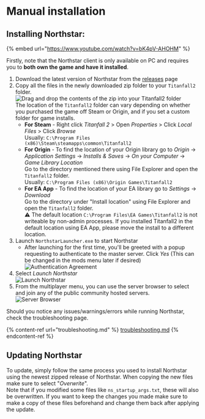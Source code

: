 # Manual installation

## Installing Northstar:

{% embed url="https://www.youtube.com/watch?v=bK4pV-AHOHM" %}

Firstly, note that the Northstar client is only available on PC and requires you to **both own the game and have it installed**.

1. Download the latest version of Northstar from the [releases](https://github.com/R2Northstar/Northstar/releases) page
2. Copy all the files in the newly downloaded zip folder to your `Titanfall2` folder.\
   ![Drag and drop the contents of the zip into your Titanfall2 folder](../images/manual-install-drag-drop-files.png)\
   The location of the `Titanfall2` folder can vary depending on whether you purchased the game off Steam or Origin, and if you set a custom folder for game installs.
   * **For Steam** - Right click _Titanfall 2_ > Open _Properties_ > Click _Local Files_ > Click _Browse_\
     Usually: `C:\Program Files (x86)\Steam\steamapps\common\Titanfall2`
   * **For Origin** - To find the location of your Origin library go to _Origin_ -> _Application Settings_ -> _Installs & Saves_ -> _On your Computer_ -> _Game Library Location_\
     Go to the directory mentioned there using File Explorer and open the `Titanfall2` folder.\
     Usually: `C:\Program Files (x86)\Origin Games\Titanfall2`
   * **For EA App** - To find the location of your EA library go to _Settings_ -> _Download_\
     Go to the directory under "Install location" using File Explorer and open the `Titanfall2` folder.\
     ⚠️ The default location `C:\Program Files\EA Games\Titanfall2` is not writeable by non-admin processes. If you installed Titanfall2 in the default location using EA App, please move the install to a different location.
3. Launch `NorthstarLauncher.exe` to start Northstar
   * After launching for the first time, you'll be greeted with a popup requesting to authenticate to the master server. Click _Yes_ (This can be changed in the mods menu later if desired)\
     ![Authentication Agreement](../images/titleagreement.png)
4. Select _Launch Northstar_\
   ![Launch Northstar](../images/titlelaunchnorthstar.png)
5. From the multiplayer menu, you can use the server browser to select and join any of the public community hosted servers.\
   ![Server Browser](../images/lobbyserverbrowser.png)

Should you notice any issues/warnings/errors while running Northstar, check the troubleshooting page.

{% content-ref url="troubleshooting.md" %}
[troubleshooting.md](troubleshooting.md)
{% endcontent-ref %}

## Updating Northstar

To update, simply follow the same process you used to install Northstar using the newest zipped release of Northstar. When copying the new files make sure to select "_Overwrite_".\
Note that if you modified some files like `ns_startup_args.txt`, these will also be overwritten. If you want to keep the changes you made make sure to make a copy of these files beforehand and change them back after applying the update.
